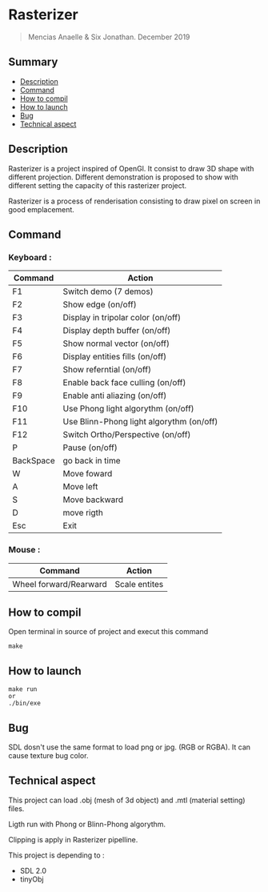 # Rasterizer
> Mencias Anaelle & Six Jonathan.
> December 2019

## Summary
- [Description](##Description "Goto description part")
- [Command](##Command "Goto command part")
- [How to compil](##How-to-compil "Goto compil part")
- [How to launch](##How-to-launch "Goto launch part")
- [Bug](##Bug "Goto bug part")
- [Technical aspect](##Technical-aspect "Goto yechnical part")

## Description

Rasterizer is a project inspired of OpenGl. It consist to draw 3D shape with different projection. Different demonstration is proposed to show with different setting the capacity of this rasterizer project. 

Rasterizer is a process of renderisation consisting to draw pixel on screen in good emplacement.

## Command

### Keyboard :
Command | Action
------------- | -------------
F1          | Switch demo (7 demos)
F2          | Show edge (on/off)
F3          | Display in tripolar color (on/off)
F4          | Display depth buffer (on/off)
F5          | Show normal vector (on/off)
F6          | Display entities fills (on/off)
F7          | Show referntial (on/off)
F8          | Enable back face culling (on/off)
F9          | Enable anti aliazing (on/off)
F10         | Use Phong light algorythm (on/off)
F11         | Use Blinn-Phong light algorythm  (on/off)
F12         | Switch Ortho/Perspective  (on/off)
P           | Pause (on/off)
BackSpace   | go back in time
W           | Move foward
A           | Move left
S           | Move backward
D           | move rigth
Esc         | Exit


### Mouse :
Command | Action
------------- | -------------
Wheel forward/Rearward     | Scale entites


## How to compil
Open terminal in source of project and execut this command

```
make
```

## How to launch

```
make run
or
./bin/exe
```

## Bug

SDL dosn't use the same format to load png or jpg. (RGB or RGBA). It can cause texture bug color. 

## Technical aspect

This project can load .obj (mesh of 3d object) and .mtl (material setting) files.

Ligth run with Phong or Blinn-Phong algorythm.

Clipping is apply in Rasterizer pipelline.

This project is depending to :
- SDL 2.0
- tinyObj

